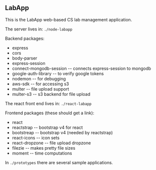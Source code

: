 ## LabApp

This is the LabApp web-based CS lab management application.

The server lives in: `./node-labapp`

Backend packages:
 * express
 * cors
 * body-parser
 * express-session
 * connect-mongodb-session -- connects express-session to mongodb
 * google-auth-library -- to verify google tokens
 * nodemon -- for debugging
 * aws-sdk -- for accessing s3
 * multer -- file upload support
 * multer-s3 -- s3 backend for file upload

The react front end lives in: `./react-labapp`

Frontend packages (these should get a link):
 * react
 * reactstrap -- bootstrap v4 for react
 * bootstreap -- bootstrap v4 (needed by reactstrap)
 * react-icons -- icon sets
 * react-dropzone -- file upload dropzone
 * filezie -- makes pretty file sizes
 * moment -- time computations
 
In `./prototypes` there are several sample applications.
